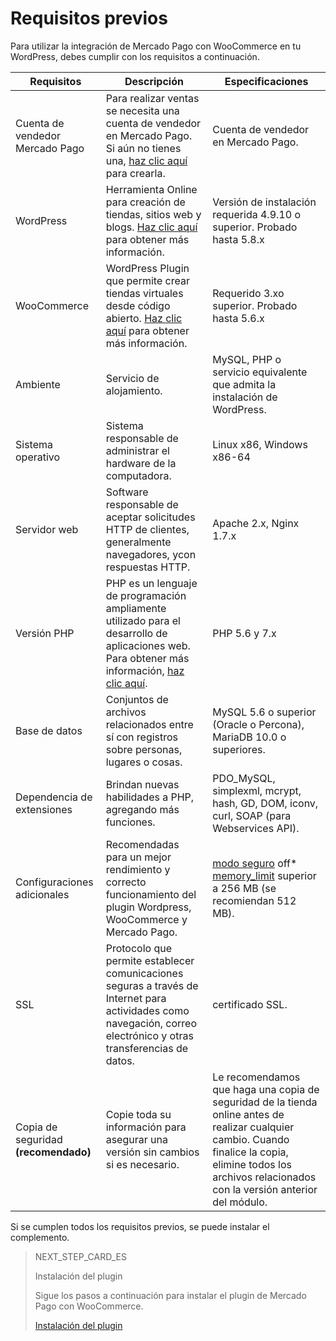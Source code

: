 # Requisitos previos

Para utilizar la integración de Mercado Pago con WooCommerce en tu WordPress, debes cumplir con los requisitos a continuación.

| Requisitos | Descripción | Especificaciones |
|---|---|---|
| Cuenta de vendedor Mercado Pago | Para realizar ventas se necesita una cuenta de vendedor en Mercado Pago. Si aún no tienes una, [haz clic aquí](https://www.mercadopago[FAKER][URL][DOMAIN]/hub/registration/landing) para crearla. | Cuenta de vendedor en Mercado Pago. |
| WordPress | Herramienta Online para creación de tiendas, sitios web y blogs. [Haz clic aquí](https://br.wordpress.org/about/) para obtener más información. | Versión de instalación requerida 4.9.10 o superior. Probado hasta 5.8.x |
| WooCommerce | WordPress Plugin que permite crear tiendas virtuales desde código abierto. [Haz clic aquí](https://woocommerce.com/es-es/woocommerce-features/) para obtener más información. | Requerido 3.xo superior. Probado hasta 5.6.x |
| Ambiente | Servicio de alojamiento. | MySQL, PHP o servicio equivalente que admita la instalación de WordPress. |
| Sistema operativo | Sistema responsable de administrar el hardware de la computadora. | Linux x86, Windows x86-64 |
| Servidor web | Software responsable de aceptar solicitudes HTTP de clientes, generalmente navegadores, ycon respuestas HTTP. | Apache 2.x, Nginx 1.7.x |
| Versión PHP | PHP es un lenguaje de programación ampliamente utilizado para el desarrollo de aplicaciones web. Para obtener más información, [haz clic aquí](https://www.php.net/). | PHP 5.6 y 7.x |
| Base de datos | Conjuntos de archivos relacionados entre sí con registros sobre personas, lugares o cosas. | MySQL 5.6 o superior (Oracle o Percona), MariaDB 10.0 o superiores.|
| Dependencia de extensiones | Brindan nuevas habilidades a PHP, agregando más funciones. | PDO_MySQL, simplexml, mcrypt, hash, GD, DOM, iconv, curl, SOAP (para Webservices API). |
| Configuraciones adicionales | Recomendadas para un mejor rendimiento y correcto funcionamiento del plugin Wordpress, WooCommerce y Mercado Pago. | [modo seguro](https://wordpress.org/plugins/safe-mode/) off* [memory_limit](https://docs.woocommerce.com/document/increasing-the-wordpress-memory-limit/) superior a 256 MB (se recomiendan 512 MB). |
| SSL| Protocolo que permite establecer comunicaciones seguras a través de Internet para actividades como navegación, correo electrónico y otras transferencias de datos. | certificado SSL. |
| Copia de seguridad **(recomendado)** | Copie toda su información para asegurar una versión sin cambios si es necesario. | Le recomendamos que haga una copia de seguridad de la tienda online antes de realizar cualquier cambio. Cuando finalice la copia, elimine todos los archivos relacionados con la versión anterior del módulo.|

Si se cumplen todos los requisitos previos, se puede instalar el complemento.

> NEXT_STEP_CARD_ES
>
> Instalación del plugin
>
> Sigue los pasos a continuación para instalar el plugin de Mercado Pago con WooCommerce.
>
> [Instalación del plugin](https://www.mercadopago[FAKER][URL][DOMAIN]/developers/es/guides/plugins/woocommerce/instalation)
